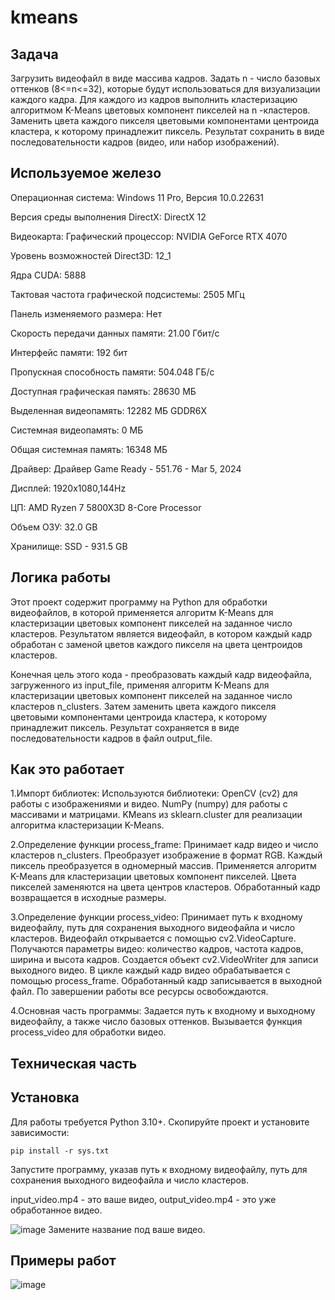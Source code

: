 # kmeans

## Задача
Загрузить видеофайл в виде массива кадров. Задать n - число базовых оттенков (8<=n<=32), которые будут использоваться для визуализации каждого кадра. Для каждого из кадров выполнить кластеризацию алгоритмом K-Means цветовых компонент пикселей на n -кластеров. Заменить цвета каждого пикселя цветовыми компонентами центроида кластера, к которому принадлежит пиксель. Результат сохранить в виде последовательности кадров (видео, или набор изображений).

## Используемое железо
Операционная система: Windows 11 Pro, Версия 10.0.22631

Версия среды выполнения DirectX: DirectX 12

Видеокарта:
Графический процессор: NVIDIA GeForce RTX 4070

Уровень возможностей Direct3D: 12_1

Ядра CUDA: 5888

Тактовая частота графической подсистемы: 2505 МГц

Панель изменяемого размера: Нет

Скорость передачи данных памяти: 21.00 Гбит/с

Интерфейс памяти: 192 бит

Пропускная способность памяти: 504.048 ГБ/с

Доступная графическая память: 28630 МБ

Выделенная видеопамять: 12282 МБ GDDR6X

Системная видеопамять: 0 МБ

Общая системная память: 16348 МБ

Драйвер: Драйвер Game Ready - 551.76 - Mar 5, 2024

Дисплей: 1920x1080,144Hz

ЦП: AMD Ryzen 7 5800X3D 8-Core Processor           

Объем ОЗУ: 32.0 GB

Хранилище: SSD - 931.5 GB

## Логика работы
Этот проект содержит программу на Python для обработки видеофайлов, в которой применяется алгоритм K-Means для кластеризации цветовых компонент пикселей на заданное число кластеров. Результатом является видеофайл, в котором каждый кадр обработан с заменой цветов каждого пикселя на цвета центроидов кластеров.

Конечная цель этого кода - преобразовать каждый кадр видеофайла, загруженного из input_file, применяя алгоритм K-Means для кластеризации цветовых компонент пикселей на заданное число кластеров n_clusters. Затем заменить цвета каждого пикселя цветовыми компонентами центроида кластера, к которому принадлежит пиксель. Результат сохраняется в виде последовательности кадров в файл output_file.

## Как это работает

1.Импорт библиотек:
  Используются библиотеки:
  OpenCV (cv2) для работы с изображениями и видео.
  NumPy (numpy) для работы с массивами и матрицами.
  KMeans из sklearn.cluster для реализации алгоритма кластеризации K-Means.

2.Определение функции process_frame:
  Принимает кадр видео и число кластеров n_clusters.
  Преобразует изображение в формат RGB.
  Каждый пиксель преобразуется в одномерный массив.
  Применяется алгоритм K-Means для кластеризации цветовых компонент пикселей.
  Цвета пикселей заменяются на цвета центров кластеров.
  Обработанный кадр возвращается в исходные размеры.

3.Определение функции process_video:
  Принимает путь к входному видеофайлу, путь для сохранения выходного видеофайла и число кластеров.
  Видеофайл открывается с помощью cv2.VideoCapture.
  Получаются параметры видео: количество кадров, частота кадров, ширина и высота кадров.
  Создается объект cv2.VideoWriter для записи выходного видео.
  В цикле каждый кадр видео обрабатывается с помощью process_frame.
  Обработанный кадр записывается в выходной файл.
  По завершении работы все ресурсы освобождаются.
  
  4.Основная часть программы:
  Задается путь к входному и выходному видеофайлу, а также число базовых оттенков.
  Вызывается функция process_video для обработки видео.

## Техническая часть 
## Установка

Для работы требуется Python 3.10+. Скопируйте проект и установите зависимости:

```
pip install -r sys.txt
```
Запустите программу, указав путь к входному видеофайлу, путь для сохранения выходного видеофайла и число кластеров.

  input_video.mp4 - это ваше видео,
  output_video.mp4 - это уже обработанное видео.

  
![image](https://github.com/sdv301/kmeans/assets/68203784/86233ec0-4a07-49ec-8b58-f69c3f057fdc)
Замените название под ваше видео. 

## Примеры работ

![image](https://github.com/sdv301/kmeans/assets/68203784/ca700f6e-671e-44c8-97df-71cc13a4ebee)







